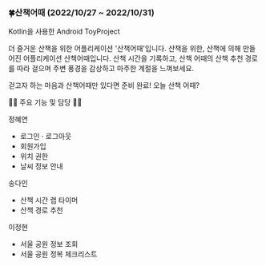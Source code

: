 ### **🍀산책어때 (2022/10/27 ~ 2022/10/31)**
Kotlin을 사용한 Android ToyProject

더 즐거운 산책을 위한 어플리케이션 '산책어때'입니다.
산책을 위한, 산책에 의해 만들어진 어플리케이션 산책어때입니다. 산책 시간을 기록하고, 
산책 어때의 산책 추천 경로를 따라 걸으며 주변 풍경을 감상하고 마주한 계절을 느껴보세요.

걷고자 하는 마음과 산책어때만 있다면 준비 완료! 오늘 산책 어때?


🚶‍♂️ 주요 기능 및 담당 🚶‍♀️

정혜연
- 로그인 · 로그아웃
- 회원가입
- 위치 권한
- 날씨 정보 안내

송다인
- 산책 시간 랩 타이머
- 산책 경로 추천

이정현
- 서울 공원 정보 조회
- 서울 공원 정복 체크리스트
